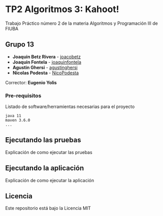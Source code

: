 # TP2 Algoritmos 3: Kahoot!

Trabajo Práctico número 2 de la materia Algoritmos y Programación III de FIUBA

## Grupo 13

* **Joaquin Betz Rivera** - [joacobetz](https://github.com/joacobetz)
* **Joaquin Fontela** - [joaquinfontela](https://github.com/joaquinfontela)
* **Agustin Ghersi** - [agustinghersi](https://github.com/agustinghersi)
* **Nicolas Podesta** - [NicoPodesta](https://github.com/NicoPodesta)

Corrector: **Eugenio Yolis**

### Pre-requisitos

Listado de software/herramientas necesarias para el proyecto

```
java 11
maven 3.6.0
...
```

## Ejecutando las pruebas

Explicación de como ejecutar las pruebas

## Ejecutando la aplicación

Explicación de como ejecutar la aplicación

## Licencia

Este repositorio está bajo la Licencia MIT
